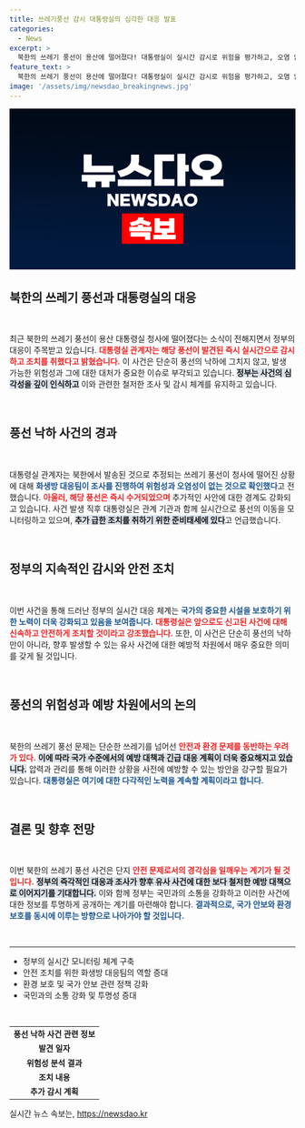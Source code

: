 ```yaml
---
title: 쓰레기풍선 감시 대통령실의 심각한 대응 발표
categories:
  - News
excerpt: >
  북한의 쓰레기 풍선이 용산에 떨어졌다! 대통령실이 실시간 감시로 위험을 평가하고, 오염 없는 것으로 확인한 가운데 추가 풍선 감시도 강화 중. 국민의 안전, 최우선!
feature_text: >
  북한의 쓰레기 풍선이 용산에 떨어졌다! 대통령실이 실시간 감시로 위험을 평가하고, 오염 없는 것으로 확인한 가운데 추가 풍선 감시도 강화 중. 국민의 안전, 최우선!
image: '/assets/img/newsdao_breakingnews.jpg'
---
```


<p><img src="/assets/img/newsdao_breakingnews.jpg" alt="koreaapp 속보" /></p>

<h2 data-ke-size="size26">북한의 쓰레기 풍선과 대통령실의 대응</h2>

<p data-ke-size="size16">&nbsp;</p>

<p>
최근 북한의 쓰레기 풍선이 용산 대통령실 청사에 떨어졌다는 소식이 전해지면서 정부의 대응이 주목받고 있습니다. <b><span style="color: #ee2323;">대통령실 관계자는 해당 풍선이 발견된 즉시 실시간으로 감시하고 조치를 취했다고 밝혔습니다.</span></b> 이 사건은 단순히 풍선의 낙하에 그치지 않고, 발생 가능한 위험성과 그에 대한 대처가 중요한 이슈로 부각되고 있습니다. <b><span style="background-color: #21538527;">정부는 사건의 심각성을 깊이 인식하고</span></b> 이와 관련한 철저한 조사 및 감시 체계를 유지하고 있습니다.
</p>

<p data-ke-size="size16">&nbsp;</p>

<h2 data-ke-size="size26">풍선 낙하 사건의 경과</h2>

<p data-ke-size="size16">&nbsp;</p>

<p>
대통령실 관계자는 북한에서 발송된 것으로 추정되는 쓰레기 풍선이 청사에 떨어진 상황에 대해 <b><span style="color: #1a5490;">화생방 대응팀이 조사를 진행하여 위험성과 오염성이 없는 것으로 확인했다</span></b>고 전했습니다. <b><span style="color: #ee2323;">아울러, 해당 풍선은 즉시 수거되었으며</span></b> 추가적인 사안에 대한 경계도 강화되고 있습니다. 사건 발생 직후 대통령실은 관계 기관과 함께 실시간으로 풍선의 이동을 모니터링하고 있으며, <b><span style="background-color: #21538527;">추가 급한 조치를 취하기 위한 준비태세에 있다</span></b>고 언급했습니다.
</p>

<p data-ke-size="size16">&nbsp;</p>

<h2 data-ke-size="size26">정부의 지속적인 감시와 안전 조치</h2>

<p data-ke-size="size16">&nbsp;</p>

<p>
이번 사건을 통해 드러난 정부의 실시간 대응 체계는 <b><span style="color: #1a5490;">국가의 중요한 시설을 보호하기 위한 노력이 더욱 강화되고 있음을 보여줍니다.</span></b> <b><span style="color: #ee2323;">대통령실은 앞으로도 신고된 사건에 대해 신속하고 안전하게 조치할 것이라고 강조했습니다.</span></b> 또한, 이 사건은 단순히 풍선의 낙하만이 아니라, 향후 발생할 수 있는 유사 사건에 대한 예방적 차원에서 매우 중요한 의미를 갖게 될 것입니다.
</p>

<p data-ke-size="size16">&nbsp;</p>

<h2 data-ke-size="size26">풍선의 위험성과 예방 차원에서의 논의</h2>

<p data-ke-size="size16">&nbsp;</p>

<p>
북한의 쓰레기 풍선 문제는 단순한 쓰레기를 넘어선 <b><span style="color: #ee2323;">안전과 환경 문제를 동반하는 우려가 있다.</span></b> <b><span style="background-color: #21538527;">이에 따라 국가 수준에서의 예방 대책과 긴급 대응 계획이 더욱 중요해지고 있습니다.</span></b> 압력과 관리를 통해 이러한 상황을 사전에 예방할 수 있는 방안을 강구할 필요가 있습니다. <b><span style="color: #1a5490;">대통령실은 여기에 대한 다각적인 노력을 계속할 계획이라고 합니다.</span></b> 
</p>

<p data-ke-size="size16">&nbsp;</p>

<h2 data-ke-size="size26">결론 및 향후 전망</h2>

<p data-ke-size="size16">&nbsp;</p>

<p>
이번 북한의 쓰레기 풍선 사건은 단지 <b><span style="color: #ee2323;">안전 문제로서의 경각심을 일깨우는 계기가 될 것입니다.</span></b> <b><span style="background-color: #21538527;">정부의 즉각적인 대응과 조사가 향후 유사 사건에 대한 보다 철저한 예방 대책으로 이어지기를 기대합니다.</span></b> 이와 함께 정부는 국민과의 소통을 강화하고 이러한 사건에 대한 정보를 투명하게 공개하는 계기를 마련해야 합니다. <b><span style="color: #1a5490;">결과적으로, 국가 안보와 환경 보호를 동시에 이루는 방향으로 나아가야 할 것입니다.</span></b>
</p>

<p data-ke-size="size16">&nbsp;</p>

<hr />

<ul>
  <li>정부의 실시간 모니터링 체계 구축</li>
  <li>안전 조치를 위한 화생방 대응팀의 역할 증대</li>
  <li>환경 보호 및 국가 안보 관련 정책 강화</li>
  <li>국민과의 소통 강화 및 투명성 증대</li>
</ul>

<p data-ke-size="size16">&nbsp;</p>

<table style="width: 100%;">
  <tr>
    <td style="text-align: center; height: 17px;"><b>풍선 낙하 사건 관련 정보</b></td>
  </tr>
  <tr>
    <td style="text-align: center; height: 17px;"><b>발견 일자</b></td>
  </tr>
  <tr>
    <td style="text-align: center; height: 17px;"><b>위험성 분석 결과</b></td>
  </tr>
  <tr>
    <td style="text-align: center; height: 17px;"><b>조치 내용</b></td>
  </tr>
  <tr>
    <td style="text-align: center; height: 17px;"><b>추가 감시 계획</b></td>
  </tr>
</table>
실시간 뉴스 속보는, <a href="https://newsdao.kr" rel="dofollow">https://newsdao.kr</a>


